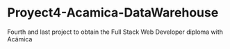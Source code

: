 # Proyect4-Acamica-DataWarehouse
Fourth and last project to obtain the Full Stack Web Developer diploma with Acámica
